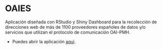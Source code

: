 # OAIES
Aplicación diseñada con RStudio y Shiny Dashboard para la recolección de direcciones web de más de 1100 proveedores españoles de datos y/o servicios que utilizan el protocolo de comunicación OAI-PMH.

- Puedes abrir la aplicación [aquí](https://scontador.shinyapps.io/OAIES).
